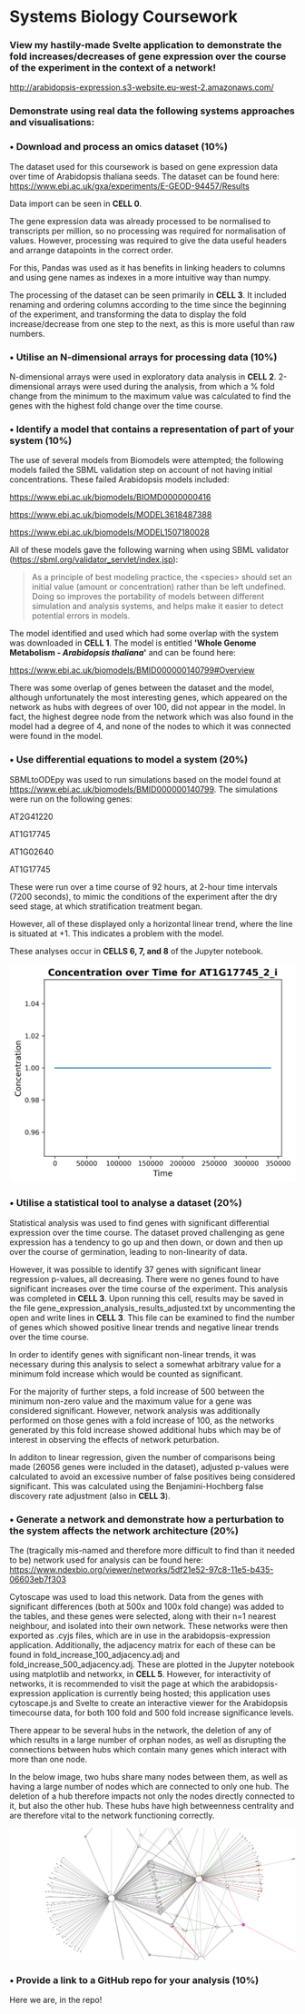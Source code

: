 # Systems Biology Coursework

### View my hastily-made Svelte application to demonstrate the fold increases/decreases of gene expression over the course of the experiment in the context of a network!

http://arabidopsis-expression.s3-website.eu-west-2.amazonaws.com/

### Demonstrate using real data the following systems approaches and visualisations:

### • Download and process an omics dataset (10%)

The dataset used for this coursework is based on gene expression data over time of
Arabidopsis thaliana seeds. The dataset can be found here:
https://www.ebi.ac.uk/gxa/experiments/E-GEOD-94457/Results

Data import can be seen in **CELL 0**.

The gene expression data was already processed to be normalised to transcripts per million,
so no processing was required for normalisation of values. However, processing was required
to give the data useful headers and arrange datapoints in the correct order.

For this, Pandas was used as it has benefits in linking headers to columns and using gene names
as indexes in a more intuitive way than numpy.

The processing of the dataset can be seen primarily in **CELL 3**. It included renaming and ordering
columns according to the time since the beginning of the experiment, and transforming the data to
display the fold increase/decrease from one step to the next, as this is more useful than raw numbers.

### • Utilise an N-dimensional arrays for processing data (10%)

N-dimensional arrays were used in exploratory data analysis in **CELL 2**. 2-dimensional arrays
were used during the analysis, from which a % fold change from the minimum to the maximum value
was calculated to find the genes with the highest fold change over the time course.

### • Identify a model that contains a representation of part of your system (10%)

The use of several models from Biomodels were attempted; the following models
failed the SBML validation step on account of not having initial concentrations.
These failed Arabidopsis models included:

https://www.ebi.ac.uk/biomodels/BIOMD0000000416

https://www.ebi.ac.uk/biomodels/MODEL3618487388

https://www.ebi.ac.uk/biomodels/MODEL1507180028

All of these models gave the following warning when using SBML validator (https://sbml.org/validator_servlet/index.jsp):

> As a principle of best modeling practice, the \<species\> should set an initial value (amount or concentration) rather than be left undefined. Doing so improves the portability of models between different simulation and analysis systems, and helps make it easier to detect potential errors in models.

The model identified and used which had some overlap with the system was downloaded in **CELL 1**. The
model is entitled **'Whole Genome Metabolism - _Arabidopsis thaliana_'** and can be found here:

https://www.ebi.ac.uk/biomodels/BMID000000140799#Overview

There was some overlap of genes between the dataset and the model, although unfortunately
the most interesting genes, which appeared on the network as hubs with degrees of over 100,
did not appear in the model. In fact, the highest degree node from the network which was
also found in the model had a degree of 4, and none of the nodes to which it was connected
were found in the model.

### • Use differential equations to model a system (20%)

SBMLtoODEpy was used to run simulations based on the model found at https://www.ebi.ac.uk/biomodels/BMID000000140799. The simulations were
run on the following genes:

AT2G41220

AT1G17745

AT1G02640

AT1G17745

These were run over a time course of 92 hours, at 2-hour time intervals (7200 seconds), to
mimic the conditions of the experiment after the dry seed stage, at which stratification
treatment began.

However, all of these displayed only a horizontal linear trend, where the line is situated at +1.
This indicates a problem with the model.

These analyses occur in **CELLS 6, 7, and 8** of the Jupyter notebook.

![AT1G17745 linear graph](images/AT1G17745_2_i.png)

### • Utilise a statistical tool to analyse a dataset (20%)

Statistical analysis was used to find genes with significant differential expression over
the time course. The dataset proved challenging as gene expression has a tendency to go up
and then down, or down and then up over the course of germination, leading to non-linearity
of data.

However, it was possible to identify 37 genes with significant linear regression p-values, all decreasing.
There were no genes found to have significant increases over the time course of the experiment.
This analysis was completed in **CELL 3**. Upon running this cell, results may be saved in the file
gene_expression_analysis_results_adjusted.txt by uncommenting the open and write lines in **CELL 3**.
This file can be examined to find the number of genes which showed positive linear trends and negative linear
trends over the time course.

In order to identify genes with significant non-linear trends, it was necessary during this analysis
to select a somewhat arbitrary value for a minimum fold increase which would be counted as significant.

For the majority of further steps, a fold increase of 500 between the minimum non-zero value and the maximum value
for a gene was considered significant. However, network analysis was additionally performed on those genes
with a fold increase of 100, as the networks generated by this fold increase showed additional hubs which
may be of interest in observing the effects of network peturbation.

In additon to linear regression, given the number of comparisons being made (26056 genes were included in the dataset),
adjusted p-values were calculated to avoid an excessive number of false positives being considered significant. This
was calculated using the Benjamini-Hochberg false discovery rate adjustment (also in **CELL 3**).

### • Generate a network and demonstrate how a perturbation to the system affects the network architecture (20%)

The (tragically mis-named and therefore more difficult to find than it needed to be) network used for analysis can
be found here:
https://www.ndexbio.org/viewer/networks/5df21e52-97c8-11e5-b435-06603eb7f303

Cytoscape was used to load this network. Data from the genes with significant differences (both at 500x and 100x fold
change) was added to the tables, and these genes were selected, along with their n=1 nearest neighbour, and isolated
into their own network. These networks were then exported as .cyjs files, which are in use in the arabidopsis-expression
application. Additionally, the adjacency matrix for each of these can be found in fold_increase_100_adjacency.adj and
fold_increase_500_adjacency.adj. These are plotted in the Jupyter notebook using matplotlib and networkx, in **CELL 5**.
However, for interactivity of networks, it is recommended to visit the page at which the arabidopsis-expression application
is currently being hosted; this application uses cytoscape.js and Svelte to create an interactive viewer for the
Arabidopsis timecourse data, for both 100 fold and 500 fold increase significance levels.

There appear to be several hubs in the network, the deletion of any of which results in a large number of orphan
nodes, as well as disrupting the connections between hubs which contain many genes which interact with more than one
node.

In the below image, two hubs share many nodes between them, as well as having a large number of nodes which are
connected to only one hub. The deletion of a hub therefore impacts not only the nodes directly connected
to it, but also the other hub. These hubs have high betweenness centrality and are therefore vital to the network
functioning correctly.

![hubs image](images/network_image.png)

### • Provide a link to a GitHub repo for your analysis (10%)

Here we are, in the repo!
